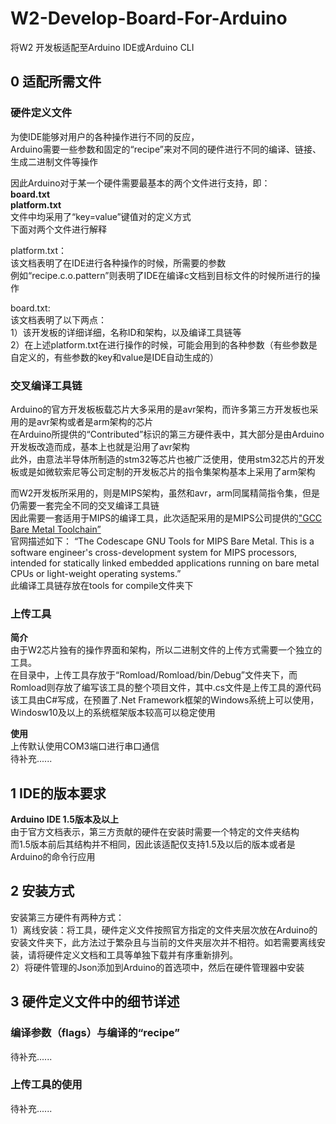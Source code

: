 # W2-Develop-Board-For-Arduino
将W2 开发板适配至Arduino IDE或Arduino CLI  
## 0 适配所需文件
### 硬件定义文件
为使IDE能够对用户的各种操作进行不同的反应，  
Arduino需要一些参数和固定的“recipe”来对不同的硬件进行不同的编译、链接、生成二进制文件等操作  
  
因此Arduino对于某一个硬件需要最基本的两个文件进行支持，即：  
**board.txt**  
**platform.txt**  
文件中均采用了“key=value”键值对的定义方式  
下面对两个文件进行解释  
  
platform.txt：  
该文档表明了在IDE进行各种操作的时候，所需要的参数  
例如“recipe.c.o.pattern”则表明了IDE在编译c文档到目标文件的时候所进行的操作  
  
board.txt:  
该文档表明了以下两点：  
1）该开发板的详细详细，名称ID和架构，以及编译工具链等  
2）在上述platform.txt在进行操作的时候，可能会用到的各种参数（有些参数是自定义的，有些参数的key和value是IDE自动生成的）  

### 交叉编译工具链

Arduino的官方开发板板载芯片大多采用的是avr架构，而许多第三方开发板也采用的是avr架构或者是arm架构的芯片  
在Arduino所提供的“Contributed”标识的第三方硬件表中，其大部分是由Arduino开发板改造而成，基本上也就是沿用了avr架构  
此外，由意法半导体所制造的stm32等芯片也被广泛使用，使用stm32芯片的开发板或是如微软索尼等公司定制的开发板芯片的指令集架构基本上采用了arm架构  

而W2开发板所采用的，则是MIPS架构，虽然和avr，arm同属精简指令集，但是仍需要一套完全不同的交叉编译工具链  
因此需要一套适用于MIPS的编译工具，此次适配采用的是MIPS公司提供的["GCC Bare Metal Toolchain”](http://codescape.mips.com/components/toolchain/2017.10-07/index.html)  
官网描述如下：
“The Codescape GNU Tools for MIPS Bare Metal. This is a software engineer's cross-development system for MIPS processors, intended for statically linked embedded applications running on bare metal CPUs or light-weight operating systems.”  
此编译工具链存放在tools for compile文件夹下  

### 上传工具
**简介**  
由于W2芯片独有的操作界面和架构，所以二进制文件的上传方式需要一个独立的工具。  
在目录中，上传工具存放于“Romload/Romload/bin/Debug”文件夹下，而Romload则存放了编写该工具的整个项目文件，其中.cs文件是上传工具的源代码  
该工具由C#写成，在预置了.Net Framework框架的Windows系统上可以使用，Windosw10及以上的系统框架版本较高可以稳定使用  
  
**使用**  
上传默认使用COM3端口进行串口通信  
待补充......  

## 1 IDE的版本要求
**Arduino IDE 1.5版本及以上**  
由于官方文档表示，第三方贡献的硬件在安装时需要一个特定的文件夹结构  
而1.5版本前后其结构并不相同，因此该适配仅支持1.5及以后的版本或者是Arduino的命令行应用  
  
## 2 安装方式
安装第三方硬件有两种方式：  
1）离线安装：将工具，硬件定义文件按照官方指定的文件夹层次放在Arduino的安装文件夹下，此方法过于繁杂且与当前的文件夹层次并不相符。如若需要离线安装，请将硬件定义文档和工具等单独下载并有序重新排列。  
2）将硬件管理的Json添加到Arduino的首选项中，然后在硬件管理器中安装  
  
## 3 硬件定义文件中的细节详述
### 编译参数（flags）与编译的“recipe”
待补充......
### 上传工具的使用
待补充......
